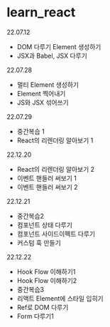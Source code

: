 # learn_react

22.07.12
  - DOM 다루기 Element 생성하기
  - JSX과 Babel, JSX 다루기

22.07.28
  - 멀티 Element 생성하기
  - Element 찍어내기
  - JS와 JSX 섞어쓰기

22.07.29
  - 중간복습 1
  - React의 리렌더링 알아보기 1

22.12.20
  - React의 리렌더링 알아보기 2
  - 이벤트 핸들러 써보기 1
  - 이벤트 핸들러 써보기 2

22.12.21
 - 중간복습2
 - 컴포넌트 상태 다루기
 - 컴포넌트 사이드이펙트 다루기
 - 커스텀 훅 만들기

22.12.22
 - Hook Flow 이해하기1
 - Hook Flow 이해하기2
 - 중간복습3
 - 리액트 Element에 스타일 입히기
 - Ref로 DOM 다루기
 - Form 다루기1